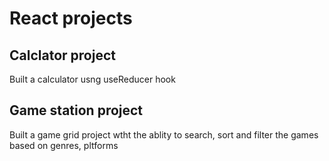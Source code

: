 # React projects

## Calclator project

Built a calculator usng useReducer hook

## Game station project

Built a game grid project wtht the ablity to search, sort and filter the games based on genres, pltforms